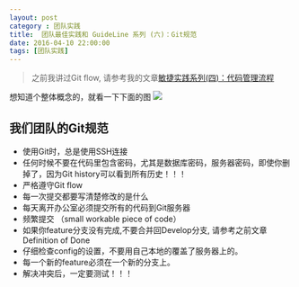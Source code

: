 ```yaml
---
layout: post
category : 团队实践
title:  团队最佳实践和 GuideLine 系列 (六)：Git规范
date: 2016-04-10 22:00:00
tags: [团队实践]
---
```


<style>
    .strong-bigger {
        font-size: 18px;
    }
    
    .post {
        font-family: 'lucida grande', 'lucida sans unicode', lucida, helvetica, 'Hiragino Sans GB', 'Microsoft YaHei', 'WenQuanYi Micro Hei', sans-serif;
        font-size: 16px;
        line-height: 27.2px;
    }
    
    .post-full h1 {
        background-color: #ccc;
        padding: 5px;
        margin-bottom: 10px;
        font-weight: bolder;
        color: #000;
        line-height: 46.8px;
        text-rendering: optimizelegibility;
        font-size: 26px;
    }
    
    .post-full h2 {
        color: #333;
        padding: 5px;
        line-height: 43.2px;
        padding-bottom: 5px;
        margin-bottom: 10px;
        font-weight: bolder;
        font-size: 24px;
    }
    
    .post-full h3 {
        padding: 5px;
        color: #000;
        border-bottom: dashed 1px #ccc;
        padding-bottom: 5px;
        margin-bottom: 10px;
        font-weight: bolder;
    }
    
    .post-full img {
        border: solid 5px #ccc;
        padding: 5px;
        border-radius: 5px;
        text-align: center;
        max-height: 400px;
    }
    
    .post-full ul {
        margin-bottom: 20px;
        line-height: 27.2px;
        font-size: 16px;
    }
    
    .post-full ul li {
        line-height: 30px;
        font-size: 16px;
    }
    
    .post-full p {
        font-size: 16px;
    }
</style>

> 之前我讲过Git flow, 请参考我的文章[敏捷实践系列(四)：代码管理流程](http://deshui.wang/%E6%95%8F%E6%8D%B7/2015/10/27/sourcecode-management)

想知道个整体概念的，就看一下下面的图
<img class="img-responsive" src="http://deshui.wang/assets/images/agile/git-flow/git-flow-nvie.png"/>

## 我们团队的Git规范

* 使用Git时，总是使用SSH连接
* 任何时候不要在代码里包含密码，尤其是数据库密码，服务器密码，即使你删掉了，因为Git history可以看到所有历史！！！
* 严格遵守Git flow
* 每一次提交都要写清楚修改的是什么
* 每天离开办公室必须提交所有的代码到Git服务器
* 频繁提交 （small workable piece of code）
* 如果你feature分支没有完成,不要合并回Develop分支, 请参考之前文章 Definition of Done
* 仔细检查config的设置，不要用自己本地的覆盖了服务器上的。
* 每一个新的feature必须在一个新的分支上。
* 解决冲突后，一定要测试！！！
